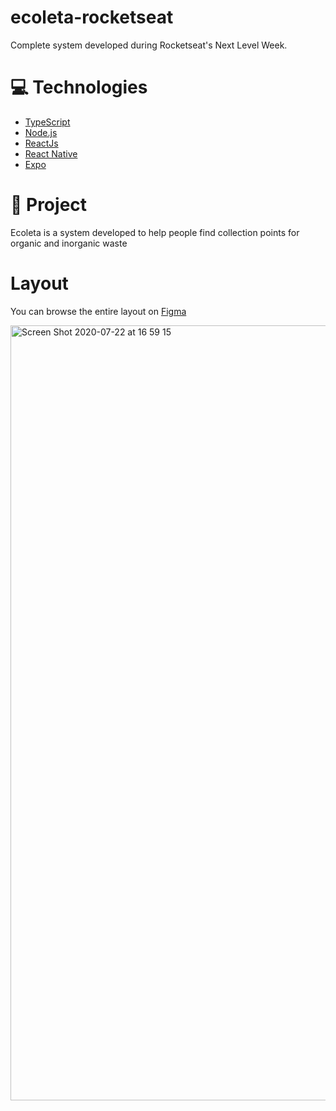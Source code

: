 # ecoleta-rocketseat
Complete system developed during Rocketseat's Next Level Week.

<h1> 💻 Technologies </h1>
  
* <a href="https://www.typescriptlang.org/">TypeScript</a>  
* <a href="https://nodejs.org/en/">Node.js</a>
* <a href="https://reactjs.org/">ReactJs</a>
* <a href="https://reactnative.dev/">React Native<a/>
* <a href="https://expo.io/">Expo<a/>

<h1> 🚀 Project </h1>

Ecoleta is a system developed to help people find collection points for organic and inorganic waste 

<h1>Layout</h1>

You can browse the entire layout on <a href="https://www.figma.com/file/9TlOcj6l7D05fZhU12xWT3/Ecoleta-(Booster)?node-id=0%3A1">Figma</a>

<img width="1240" alt="Screen Shot 2020-07-22 at 16 59 15" src="https://user-images.githubusercontent.com/62848343/88222950-212ead80-cc3d-11ea-8f69-63fa66d9f12d.png">
